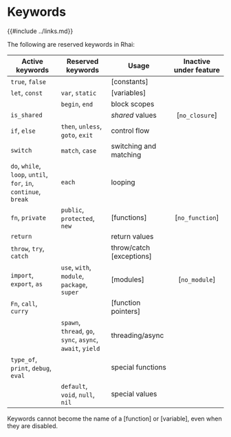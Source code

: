 Keywords
========

{{#include ../links.md}}

The following are reserved keywords in Rhai:

| Active keywords                                                  | Reserved keywords                                          | Usage                    | Inactive under feature |
| ---------------------------------------------------------------- | ---------------------------------------------------------- | ------------------------ | :--------------------: |
| `true`, `false`                                                  |                                                            | [constants]              |                        |
| `let`, `const`                                                   | `var`, `static`                                            | [variables]              |                        |
|                                                                  | `begin`, `end`                                             | block scopes             |                        |
| `is_shared`                                                      |                                                            | _shared_ values          |     [`no_closure`]     |
| `if`, `else`                                                     | `then`, `unless`, `goto`, `exit`                           | control flow             |                        |
| `switch`                                                         | `match`, `case`                                            | switching and matching   |                        |
| `do`, `while`, `loop`, `until`, `for`, `in`, `continue`, `break` | `each`                                                     | looping                  |                        |
| `fn`, `private`                                                  | `public`, `protected`, `new`                               | [functions]              |    [`no_function`]     |
| `return`                                                         |                                                            | return values            |                        |
| `throw`, `try`, `catch`                                          |                                                            | throw/catch [exceptions] |                        |
| `import`, `export`, `as`                                         | `use`, `with`, `module`, `package`, `super`                | [modules]                |     [`no_module`]      |
| `Fn`, `call`, `curry`                                            |                                                            | [function pointers]      |                        |
|                                                                  | `spawn`, `thread`, `go`, `sync`, `async`, `await`, `yield` | threading/async          |                        |
| `type_of`, `print`, `debug`, `eval`                              |                                                            | special functions        |                        |
|                                                                  | `default`, `void`, `null`, `nil`                           | special values           |                        |

Keywords cannot become the name of a [function] or [variable], even when they are disabled.
